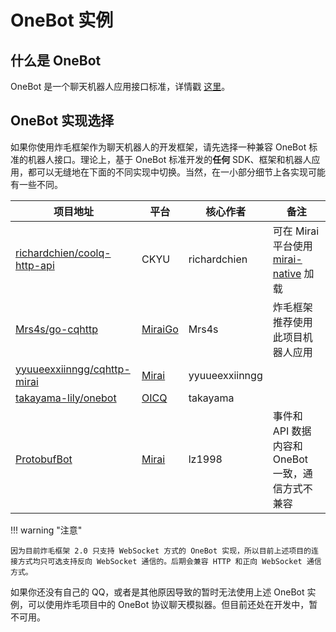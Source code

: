 # OneBot 实例

## 什么是 OneBot

OneBot 是一个聊天机器人应用接口标准，详情戳 [这里](https://github.com/howmanybots/onebot)。

## OneBot 实现选择

如果你使用炸毛框架作为聊天机器人的开发框架，请先选择一种兼容 OneBot 标准的机器人接口。理论上，基于 OneBot 标准开发的**任何** SDK、框架和机器人应用，都可以无缝地在下面的不同实现中切换。当然，在一小部分细节上各实现可能有一些不同。

| 项目地址                                                     | 平台                                          | 核心作者       | 备注                                                         |
| ------------------------------------------------------------ | --------------------------------------------- | -------------- | ------------------------------------------------------------ |
| [richardchien/coolq-http-api](https://github.com/richardchien/coolq-http-api) | CKYU                                          | richardchien   | 可在 Mirai 平台使用 [mirai-native](https://github.com/iTXTech/mirai-native) 加载 |
| [Mrs4s/go-cqhttp](https://github.com/Mrs4s/go-cqhttp)        | [MiraiGo](https://github.com/Mrs4s/MiraiGo)   | Mrs4s          | 炸毛框架推荐使用此项目机器人应用                             |
| [yyuueexxiinngg/cqhttp-mirai](https://github.com/yyuueexxiinngg/cqhttp-mirai) | [Mirai](https://github.com/mamoe/mirai)       | yyuueexxiinngg |                                                              |
| [takayama-lily/onebot](https://github.com/takayama-lily/onebot) | [OICQ](https://github.com/takayama-lily/oicq) | takayama       |                                                              |
| [ProtobufBot](https://github.com/ProtobufBot)                | [Mirai](https://github.com/mamoe/mirai)       | lz1998         | 事件和 API 数据内容和 OneBot 一致，通信方式不兼容            |

!!! warning "注意"

    因为目前炸毛框架 2.0 只支持 WebSocket 方式的 OneBot 实现，所以目前上述项目的连接方式均只可选支持反向 WebSocket 通信的。后期会兼容 HTTP 和正向 WebSocket 通信方式。

如果你还没有自己的 QQ，或者是其他原因导致的暂时无法使用上述 OneBot 实例，可以使用炸毛项目中的 OneBot 协议聊天模拟器。但目前还处在开发中，暂不可用。
